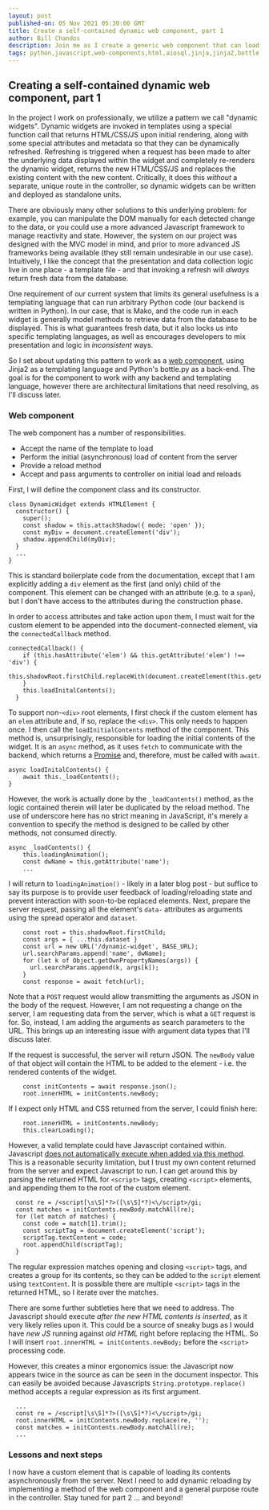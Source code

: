 ```yaml
---
layout: post
published-on: 05 Nov 2021 05:30:00 GMT
title: Create a self-contained dynamic web component, part 1
author: Bill Chandos
description: Join me as I create a generic web component that can load and refresh dynamic contents from the backend.
tags: python,javascript,web-components,html,aiosql,jinja,jinja2,bottle
---
```


## Creating a self-contained dynamic web component, part 1

In the project I work on professionally, we utilize a pattern we call "dynamic widgets". Dynamic widgets are invoked in templates using a special function call that returns HTML/CSS/JS upon initial rendering, along with some special attributes and metadata so that they can be dynamically refreshed. Refreshing is triggered when a request has been made to alter the underlying data displayed within the widget and completely re-renders the dynamic widget, returns the new HTML/CSS/JS and replaces the existing content with the new content. Critically, it does this _without_ a separate, unique route in the controller, so dynamic widgets can be written and deployed as standalone units.

There are obviously many other solutions to this underlying problem: for example, you can manipulate the DOM manually for each detected change to the data, or you could use a more advanced Javascript framework to manage reactivity and state. However, the system on our project was designed with the MVC model in mind, and prior to more advanced JS frameworks being available (they still remain undesirable in our use case). Intuitively, I like the concept that the presentation and data collection logic live in one place - a template file - and that invoking a refresh will _always_ return fresh data from the database.

One requirement of our current system that limits its general usefulness is a templating language that can run arbitrary Python code (our backend is written in Python). In our case, that is Mako, and the code run in each widget is generally model methods to retrieve data from the database to be displayed. This is what guarantees fresh data, but it also locks us into specific templating languages, as well as encourages developers to mix presentation and logic in _inconsistent_ ways. 

So I set about updating this pattern to work as a [web component](https://developer.mozilla.org/en-US/docs/Web/Web_Components), using Jinja2 as a templating language and Python's bottle.py as a back-end. The goal is for the component to work with any backend and templating language, however there are architectural limitations that need resolving, as I'll discuss later.

### Web component

The web component has a number of responsibilities.
 - Accept the name of the template to load
 - Perform the initial (asynchronous) load of content from the server
 - Provide a reload method
 - Accept and pass arguments to controller on initial load and reloads

First, I will define the component class and its constructor.
```
class DynamicWidget extends HTMLElement {
  constructor() {
    super();
    const shadow = this.attachShadow({ mode: 'open' });
    const myDiv = document.createElement('div');
    shadow.appendChild(myDiv);
  }
  ...
}
```
This is standard boilerplate code from the documentation, except that I am explicitly adding a `div` element as the first (and only) child of the component. This element can be changed with an attribute (e.g. to a `span`), but I don't have access to the attributes during the construction phase.

In order to access attributes and take action upon them, I must wait for the custom element to be appended into the document-connected element, via the `connectedCallback` method.
```
connectedCallback() {
    if (this.hasAttribute('elem') && this.getAttribute('elem') !== 'div') {
      this.shadowRoot.firstChild.replaceWith(document.createElement(this.getAttribute('elem')));
    }
    this.loadInitalContents();
  }
```
To support non-`<div>` root elements, I first check if the custom element has an `elem` attribute and, if so, replace the `<div>`. This only needs to happen once. I then call the `loadInitialContents` method of the component. This method is, unsurprisingly, responsible for loading the initial contents of the widget. It is an `async` method, as it uses `fetch` to communicate with the backend, which returns a [Promise](https://developer.mozilla.org/en-US/docs/Web/JavaScript/Reference/Global_Objects/Promise) and, therefore, must be called with `await`.
```
async loadInitalContents() {
    await this._loadContents();
}
```
However, the work is actually done by the `_loadContents()` method, as the logic contained therein will later be duplicated by the reload method. The use of underscore here has no strict meaning in JavaScript, it's merely a convention to specify the method is designed to be called by other methods, not consumed directly.
```
async _loadContents() {
    this.loadingAnimation();
    const dwName = this.getAttribute('name');
    ...
```
I will return to `loadingAnimation()` - likely in a later blog post - but suffice to say its purpose is to provide user feedback of loading/reloading state and prevent interaction with soon-to-be replaced elements. Next, prepare the server request, passing all the element's `data-` attributes as arguments using the spread operator and `dataset`. 

```
    const root = this.shadowRoot.firstChild;
    const args = { ...this.dataset }
    const url = new URL('/dynamic-widget', BASE_URL);
    url.searchParams.append('name', dwName);
    for (let k of Object.getOwnPropertyNames(args)) {
      url.searchParams.append(k, args[k]);
    }
    const response = await fetch(url);
```
Note that a `POST` request would allow transmitting the arguments as JSON in the body of the request. However, I am not requesting a change on the server, I am requesting data from the server, which is what a `GET` request is for. So, instead, I am adding the arguments as search parameters to the URL. This brings up an interesting issue with argument data types that I'll discuss later.

If the request is successful, the server will return JSON. The `newBody` value of that object will contain the HTML to be added to the element - i.e. the rendered contents of the widget. 

```
    const initContents = await response.json();
    root.innerHTML = initContents.newBody;
```

If I expect only HTML and CSS returned from the server, I could finish here:
```
    root.innerHTML = initContents.newBody;
    this.clearLoading();
```

However, a valid template could have Javascript contained within. Javascript [does not automatically execute when added via this method](https://developer.mozilla.org/en-US/docs/Web/API/Element/innerHTML#security_considerations). This is a reasonable security limitation, but I trust my own content returned from the server and expect Javascript to run. I can get around this by parsing the returned HTML for `<script>` tags, creating `<script>` elements, and appending them to the root of the custom element.
```
  const re = /<script[\s\S]*?>([\s\S]*?)<\/script>/gi;
  const matches = initContents.newBody.matchAll(re);
  for (let match of matches) {
    const code = match[1].trim();
    const scriptTag = document.createElement('script');
    scriptTag.textContent = code;
    root.appendChild(scriptTag);
  }
```
The regular expression matches opening and closing `<script>` tags, and creates a group for its contents, so they can be added to the `script` element using `textContent`. It is possible there are multiple `<script>` tags in the returned HTML, so I iterate over the matches.

There are some further subtleties here that we need to address. The Javascript should execute _after the new HTML contents is inserted_, as it very likely relies upon it. This could be a source of sneaky bugs as I would have _new JS_ running against _old HTML_ right before replacing the HTML. So I will insert `root.innerHTML = initContents.newBody;` before the `<script>` processing code.

However, this creates a minor ergonomics issue: the Javascript now appears twice in the source as can be seen in the document inspector. This can easily be avoided because Javascripts `String.prototype.replace()` method accepts a regular expression as its first argument.

```
  ...
  const re = /<script[\s\S]*?>([\s\S]*?)<\/script>/gi;
  root.innerHTML = initContents.newBody.replace(re, '');
  const matches = initContents.newBody.matchAll(re);
  ...
```
### Lessons and next steps

I now have a custom element that is capable of loading its contents asynchronously from the server. Next I need to add dynamic reloading by implementing a method of the web component and a general purpose route in the controller. Stay tuned for part 2 ... and beyond!

